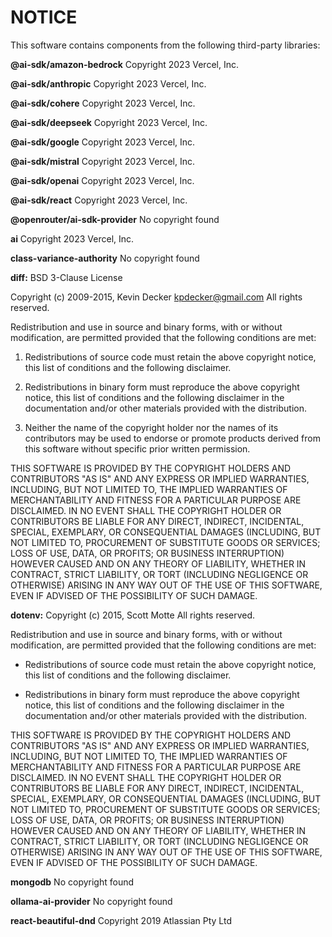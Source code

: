 # NOTICE

This software contains components from the following third-party libraries:

**@ai-sdk/amazon-bedrock**
Copyright 2023 Vercel, Inc.

**@ai-sdk/anthropic**
Copyright 2023 Vercel, Inc.

**@ai-sdk/cohere**
Copyright 2023 Vercel, Inc.

**@ai-sdk/deepseek**
Copyright 2023 Vercel, Inc.

**@ai-sdk/google**
Copyright 2023 Vercel, Inc.

**@ai-sdk/mistral**
Copyright 2023 Vercel, Inc.

**@ai-sdk/openai**
Copyright 2023 Vercel, Inc.

**@ai-sdk/react**
Copyright 2023 Vercel, Inc.

**@openrouter/ai-sdk-provider**
No copyright found

**ai**
Copyright 2023 Vercel, Inc.

**class-variance-authority**
No copyright found

**diff:**
BSD 3-Clause License

Copyright (c) 2009-2015, Kevin Decker <kpdecker@gmail.com>
All rights reserved.

Redistribution and use in source and binary forms, with or without
modification, are permitted provided that the following conditions are met:

1. Redistributions of source code must retain the above copyright notice, this
   list of conditions and the following disclaimer.

2. Redistributions in binary form must reproduce the above copyright notice,
   this list of conditions and the following disclaimer in the documentation
   and/or other materials provided with the distribution.

3. Neither the name of the copyright holder nor the names of its
   contributors may be used to endorse or promote products derived from
   this software without specific prior written permission.

THIS SOFTWARE IS PROVIDED BY THE COPYRIGHT HOLDERS AND CONTRIBUTORS "AS IS"
AND ANY EXPRESS OR IMPLIED WARRANTIES, INCLUDING, BUT NOT LIMITED TO, THE
IMPLIED WARRANTIES OF MERCHANTABILITY AND FITNESS FOR A PARTICULAR PURPOSE ARE
DISCLAIMED. IN NO EVENT SHALL THE COPYRIGHT HOLDER OR CONTRIBUTORS BE LIABLE
FOR ANY DIRECT, INDIRECT, INCIDENTAL, SPECIAL, EXEMPLARY, OR CONSEQUENTIAL
DAMAGES (INCLUDING, BUT NOT LIMITED TO, PROCUREMENT OF SUBSTITUTE GOODS OR
SERVICES; LOSS OF USE, DATA, OR PROFITS; OR BUSINESS INTERRUPTION) HOWEVER
CAUSED AND ON ANY THEORY OF LIABILITY, WHETHER IN CONTRACT, STRICT LIABILITY,
OR TORT (INCLUDING NEGLIGENCE OR OTHERWISE) ARISING IN ANY WAY OUT OF THE USE
OF THIS SOFTWARE, EVEN IF ADVISED OF THE POSSIBILITY OF SUCH DAMAGE.

**dotenv:**
Copyright (c) 2015, Scott Motte
All rights reserved.

Redistribution and use in source and binary forms, with or without
modification, are permitted provided that the following conditions are met:

- Redistributions of source code must retain the above copyright notice, this
  list of conditions and the following disclaimer.

- Redistributions in binary form must reproduce the above copyright notice,
  this list of conditions and the following disclaimer in the documentation
  and/or other materials provided with the distribution.

THIS SOFTWARE IS PROVIDED BY THE COPYRIGHT HOLDERS AND CONTRIBUTORS "AS IS"
AND ANY EXPRESS OR IMPLIED WARRANTIES, INCLUDING, BUT NOT LIMITED TO, THE
IMPLIED WARRANTIES OF MERCHANTABILITY AND FITNESS FOR A PARTICULAR PURPOSE ARE
DISCLAIMED. IN NO EVENT SHALL THE COPYRIGHT HOLDER OR CONTRIBUTORS BE LIABLE
FOR ANY DIRECT, INDIRECT, INCIDENTAL, SPECIAL, EXEMPLARY, OR CONSEQUENTIAL
DAMAGES (INCLUDING, BUT NOT LIMITED TO, PROCUREMENT OF SUBSTITUTE GOODS OR
SERVICES; LOSS OF USE, DATA, OR PROFITS; OR BUSINESS INTERRUPTION) HOWEVER
CAUSED AND ON ANY THEORY OF LIABILITY, WHETHER IN CONTRACT, STRICT LIABILITY,
OR TORT (INCLUDING NEGLIGENCE OR OTHERWISE) ARISING IN ANY WAY OUT OF THE USE
OF THIS SOFTWARE, EVEN IF ADVISED OF THE POSSIBILITY OF SUCH DAMAGE.

**mongodb**
No copyright found

**ollama-ai-provider**
No copyright found

**react-beautiful-dnd**
Copyright 2019 Atlassian Pty Ltd
